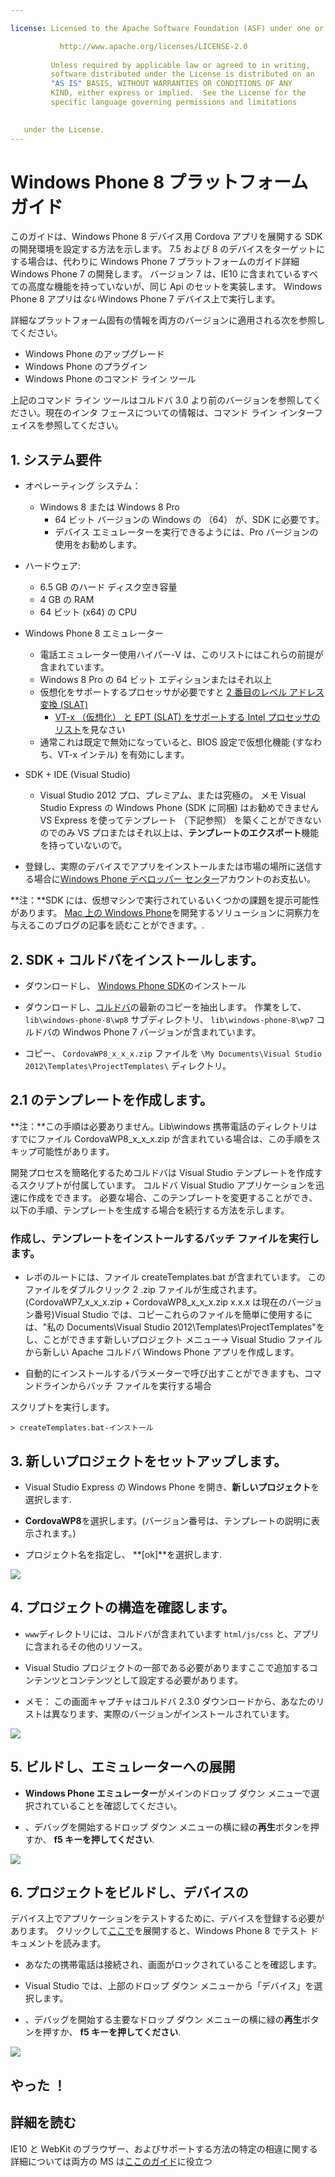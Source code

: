 ```yaml
---

license: Licensed to the Apache Software Foundation (ASF) under one or more contributor license agreements. See the NOTICE file distributed with this work for additional information regarding copyright ownership. The ASF licenses this file to you under the Apache License, Version 2.0 (the "License"); you may not use this file except in compliance with the License. You may obtain a copy of the License at

           http://www.apache.org/licenses/LICENSE-2.0
    
         Unless required by applicable law or agreed to in writing,
         software distributed under the License is distributed on an
         "AS IS" BASIS, WITHOUT WARRANTIES OR CONDITIONS OF ANY
         KIND, either express or implied.  See the License for the
         specific language governing permissions and limitations
    

   under the License.
---
```


# Windows Phone 8 プラットフォーム ガイド

このガイドは、Windows Phone 8 デバイス用 Cordova アプリを展開する SDK の開発環境を設定する方法を示します。 7.5 および 8 のデバイスをターゲットにする場合は、代わりに Windows Phone 7 プラットフォームのガイド詳細 Windows Phone 7 の開発します。 バージョン 7 は、IE10 に含まれているすべての高度な機能を持っていないが、同じ Api のセットを実装します。 Windows Phone 8 アプリは*ない*Windows Phone 7 デバイス上で実行します。

詳細なプラットフォーム固有の情報を両方のバージョンに適用される次を参照してください。

*   Windows Phone のアップグレード
*   Windows Phone のプラグイン
*   Windows Phone のコマンド ライン ツール

上記のコマンド ライン ツールはコルドバ 3.0 より前のバージョンを参照してください。現在のインタ フェースについての情報は、コマンド ライン インターフェイスを参照してください。

## 1. システム要件

*   オペレーティング システム：
    
    *   Windows 8 または Windows 8 Pro 
        *   64 ビット バージョンの Windows の （64） が、SDK に必要です。
        *   デバイス エミュレーターを実行できるようには、Pro バージョンの使用をお勧めします。

*   ハードウェア:
    
    *   6.5 GB のハード ディスク空き容量
    *   4 GB の RAM
    *   64 ビット (x64) の CPU

*   Windows Phone 8 エミュレーター
    
    *   電話エミュレーター使用ハイパー-V は、このリストにはこれらの前提が含まれています。
    *   Windows 8 Pro の 64 ビット エディションまたはそれ以上
    *   仮想化をサポートするプロセッサが必要ですと [2 番目のレベル アドレス変換 (SLAT)][1] 
        *   [VT-x （仮想化） と EPT (SLAT) をサポートする Intel プロセッサのリスト][2]を見なさい
    *   通常これは既定で無効になっていると、BIOS 設定で仮想化機能 (すなわち、VT-x インテル) を有効にします。

*   SDK + IDE (Visual Studio)
    
    *   Visual Studio 2012 プロ、プレミアム、または究極の。 メモ Visual Studio Express の Windows Phone (SDK に同梱) はお勧めできません VS Express を使ってテンプレート （下記参照） を築くことができないのでのみ VS プロまたはそれ以上は、**テンプレートのエクスポート**機能を持っていないので。

*   登録し、実際のデバイスでアプリをインストールまたは市場の場所に送信する場合に[Windows Phone デベロッパー センター][3]アカウントのお支払い。

 [1]: http://en.wikipedia.org/wiki/Second_Level_Address_Translation
 [2]: http://ark.intel.com/Products/VirtualizationTechnology
 [3]: http://dev.windowsphone.com/en-us/publish

**注：**SDK には、仮想マシンで実行されているいくつかの課題を提示可能性があります。 [Mac 上の Windows Phone][4]を開発するソリューションに洞察力を与えるこのブログの記事を読むことができます。.

 [4]: http://aka.ms/BuildaWP8apponaMac

## 2. SDK + コルドバをインストールします。

*   ダウンロードし、 [Windows Phone SDK][5]のインストール

*   ダウンロードし、[コルドバ][6]の最新のコピーを抽出します。 作業をして、 `lib\windows-phone-8\wp8` サブディレクトリ、 `lib\windows-phone-8\wp7` コルドバの Windwos Phone 7 バージョンが含まれています。

*   コピー、 `CordovaWP8_x_x_x.zip` ファイルを `\My Documents\Visual Studio 2012\Templates\ProjectTemplates\` ディレクトリ。

 [5]: http://www.microsoft.com/en-us/download/details.aspx?id=35471
 [6]: http://phonegap.com/download

## 2.1 のテンプレートを作成します。

**注：**この手順は必要ありません。Lib\windows 携帯電話のディレクトリはすでにファイル CordovaWP8\_x\_x_x.zip が含まれている場合は、この手順をスキップ可能性があります。

開発プロセスを簡略化するためコルドバは Visual Studio テンプレートを作成するスクリプトが付属しています。 コルドバ Visual Studio アプリケーションを迅速に作成をできます。 必要な場合、このテンプレートを変更することができ、以下の手順、テンプレートを生成する場合を続行する方法を示します。

### 作成し、テンプレートをインストールするバッチ ファイルを実行します。

*   レポのルートには、ファイル createTemplates.bat が含まれています。 このファイルをダブルクリック 2 .zip ファイルが生成されます。 (CordovaWP7\_x\_x\_x.zip + CordovaWP8\_x\_x\_x.zip x.x.x は現在のバージョン番号)Visual Studio では、コピーこれらのファイルを簡単に使用するには、"私の Documents\Visual Studio 2012\Templates\ProjectTemplates\"をし、ことができます新しいプロジェクト メニュー-> Visual Studio ファイルから新しい Apache コルドバ Windows Phone アプリを作成します。

*   自動的にインストールするパラメーターで呼び出すことができますも、コマンドラインからバッチ ファイルを実行する場合

スクリプトを実行します。

    > createTemplates.bat-インストール
    

## 3. 新しいプロジェクトをセットアップします。

*   Visual Studio Express の Windows Phone を開き、**新しいプロジェクト**を選択します.

*   **CordovaWP8**を選択します。(バージョン番号は、テンプレートの説明に表示されます。)

*   プロジェクト名を指定し、 **[ok]**を選択します.

![][7]

 [7]: img/guide/platforms/wp8/StandAloneTemplate.png

## 4. プロジェクトの構造を確認します。

*   `www`ディレクトリには、コルドバが含まれています `html/js/css` と、アプリに含まれるその他のリソース。

*   Visual Studio プロジェクトの一部である必要がありますここで追加するコンテンツとコンテンツとして設定する必要があります。

*   メモ： この画面キャプチャはコルドバ 2.3.0 ダウンロードから、あなたのリストは異なります、実際のバージョンがインストールされています。

![][8]

 [8]: img/guide/platforms/wp8/projectStructure.png

## 5. ビルドし、エミュレーターへの展開

*   **Windows Phone エミュレーター**がメインのドロップ ダウン メニューで選択されていることを確認してください。

*   、デバッグを開始するドロップ ダウン メニューの横に緑の**再生**ボタンを押すか、 **f5 キーを押してください**.

![][9]

 [9]: img/guide/platforms/wp8/BuildEmulator.png

## 6. プロジェクトをビルドし、デバイスの

デバイス上でアプリケーションをテストするために、デバイスを登録する必要があります。 クリックして[ここで][10]を展開すると、Windows Phone 8 でテスト ドキュメントを読みます。

 [10]: http://msdn.microsoft.com/en-us/library/windowsphone/develop/ff402565(v=vs.105).aspx

*   あなたの携帯電話は接続され、画面がロックされていることを確認します。

*   Visual Studio では、上部のドロップ ダウン メニューから「デバイス」を選択します。

*   、デバッグを開始する主要なドロップ ダウン メニューの横に緑の**再生**ボタンを押すか、 **f5 キーを押してください**.

![][11]

 [11]: img/guide/platforms/wp7/wpd.png

## やった ！

## 詳細を読む

IE10 と WebKit のブラウザー、およびサポートする方法の特定の相違に関する詳細については両方の MS は[ここのガイド][12]に役立つ

 [12]: http://blogs.windows.com/windows_phone/b/wpdev/archive/2012/11/15/adapting-your-webkit-optimized-site-for-internet-explorer-10.aspx